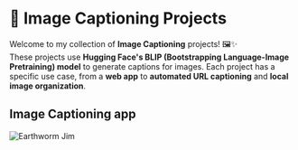 # 📸 Image Captioning Projects

Welcome to my collection of **Image Captioning** projects! 🖼️✨  
These projects use **Hugging Face's BLIP (Bootstrapping Language-Image Pretraining) model** to generate captions for images. Each project has a specific use case, from a **web app** to **automated URL captioning** and **local image organization**.

## Image Captioning app

![Earthworm Jim](C:\Users\franc\Desktop\IBM_GENERATIVE_AI\Building_Generative_AI_APP\Module1p\images\Image_Captioning.png)

